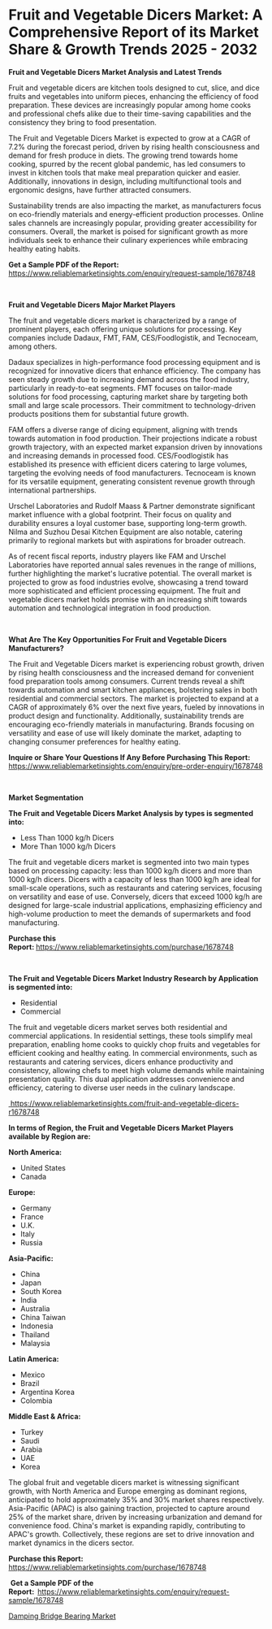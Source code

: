 <p><h1>Fruit and Vegetable Dicers Market: A Comprehensive Report of its Market Share & Growth Trends 2025 - 2032</h1></p><p><strong>Fruit and Vegetable Dicers Market Analysis and Latest Trends</strong></p>
<p><p>Fruit and vegetable dicers are kitchen tools designed to cut, slice, and dice fruits and vegetables into uniform pieces, enhancing the efficiency of food preparation. These devices are increasingly popular among home cooks and professional chefs alike due to their time-saving capabilities and the consistency they bring to food presentation.</p><p>The Fruit and Vegetable Dicers Market is expected to grow at a CAGR of 7.2% during the forecast period, driven by rising health consciousness and demand for fresh produce in diets. The growing trend towards home cooking, spurred by the recent global pandemic, has led consumers to invest in kitchen tools that make meal preparation quicker and easier. Additionally, innovations in design, including multifunctional tools and ergonomic designs, have further attracted consumers.</p><p>Sustainability trends are also impacting the market, as manufacturers focus on eco-friendly materials and energy-efficient production processes. Online sales channels are increasingly popular, providing greater accessibility for consumers. Overall, the market is poised for significant growth as more individuals seek to enhance their culinary experiences while embracing healthy eating habits.</p></p>
<p><strong>Get a Sample PDF of the Report:&nbsp;</strong> <a href="https://www.reliablemarketinsights.com/enquiry/request-sample/1678748?utm_campaign=3005&utm_medium=2&utm_source=Github&utm_content=ia&utm_term=24032025&utm_id=fruit-and-vegetable-dicers">https://www.reliablemarketinsights.com/enquiry/request-sample/1678748</a></p>
<p>&nbsp;</p>
<p><strong>Fruit and Vegetable Dicers Major Market Players</strong></p>
<p><p>The fruit and vegetable dicers market is characterized by a range of prominent players, each offering unique solutions for processing. Key companies include Dadaux, FMT, FAM, CES/Foodlogistik, and Tecnoceam, among others. </p><p>Dadaux specializes in high-performance food processing equipment and is recognized for innovative dicers that enhance efficiency. The company has seen steady growth due to increasing demand across the food industry, particularly in ready-to-eat segments. FMT focuses on tailor-made solutions for food processing, capturing market share by targeting both small and large scale processors. Their commitment to technology-driven products positions them for substantial future growth.</p><p>FAM offers a diverse range of dicing equipment, aligning with trends towards automation in food production. Their projections indicate a robust growth trajectory, with an expected market expansion driven by innovations and increasing demands in processed food. CES/Foodlogistik has established its presence with efficient dicers catering to large volumes, targeting the evolving needs of food manufacturers. Tecnoceam is known for its versatile equipment, generating consistent revenue growth through international partnerships.</p><p>Urschel Laboratories and Rudolf Maass & Partner demonstrate significant market influence with a global footprint. Their focus on quality and durability ensures a loyal customer base, supporting long-term growth. Nilma and Suzhou Desai Kitchen Equipment are also notable, catering primarily to regional markets but with aspirations for broader outreach.</p><p>As of recent fiscal reports, industry players like FAM and Urschel Laboratories have reported annual sales revenues in the range of millions, further highlighting the market's lucrative potential. The overall market is projected to grow as food industries evolve, showcasing a trend toward more sophisticated and efficient processing equipment. The fruit and vegetable dicers market holds promise with an increasing shift towards automation and technological integration in food production.</p></p>
<p>&nbsp;</p>
<p><strong>What Are The Key Opportunities For Fruit and Vegetable Dicers Manufacturers?</strong></p>
<p><p>The Fruit and Vegetable Dicers market is experiencing robust growth, driven by rising health consciousness and the increased demand for convenient food preparation tools among consumers. Current trends reveal a shift towards automation and smart kitchen appliances, bolstering sales in both residential and commercial sectors. The market is projected to expand at a CAGR of approximately 6% over the next five years, fueled by innovations in product design and functionality. Additionally, sustainability trends are encouraging eco-friendly materials in manufacturing. Brands focusing on versatility and ease of use will likely dominate the market, adapting to changing consumer preferences for healthy eating.</p></p>
<p><strong>Inquire or Share Your Questions If Any Before Purchasing This Report:</strong> <a href="https://www.reliablemarketinsights.com/enquiry/pre-order-enquiry/1678748?utm_campaign=3005&utm_medium=2&utm_source=Github&utm_content=ia&utm_term=24032025&utm_id=fruit-and-vegetable-dicers">https://www.reliablemarketinsights.com/enquiry/pre-order-enquiry/1678748</a></p>
<p>&nbsp;</p>
<p><strong>Market Segmentation</strong></p>
<p><strong>The Fruit and Vegetable Dicers Market Analysis by types is segmented into:</strong></p>
<p><ul><li>Less Than 1000 kg/h Dicers</li><li>More Than 1000 kg/h Dicers</li></ul></p>
<p><p>The fruit and vegetable dicers market is segmented into two main types based on processing capacity: less than 1000 kg/h dicers and more than 1000 kg/h dicers. Dicers with a capacity of less than 1000 kg/h are ideal for small-scale operations, such as restaurants and catering services, focusing on versatility and ease of use. Conversely, dicers that exceed 1000 kg/h are designed for large-scale industrial applications, emphasizing efficiency and high-volume production to meet the demands of supermarkets and food manufacturing.</p></p>
<p><strong>Purchase this Report:&nbsp;</strong><a href="https://www.reliablemarketinsights.com/purchase/1678748?utm_campaign=3005&utm_medium=2&utm_source=Github&utm_content=ia&utm_term=24032025&utm_id=fruit-and-vegetable-dicers">https://www.reliablemarketinsights.com/purchase/1678748</a></p>
<p>&nbsp;</p>
<p><strong>The Fruit and Vegetable Dicers Market Industry Research by Application is segmented into:</strong></p>
<p><ul><li>Residential</li><li>Commercial</li></ul></p>
<p><p>The fruit and vegetable dicers market serves both residential and commercial applications. In residential settings, these tools simplify meal preparation, enabling home cooks to quickly chop fruits and vegetables for efficient cooking and healthy eating. In commercial environments, such as restaurants and catering services, dicers enhance productivity and consistency, allowing chefs to meet high volume demands while maintaining presentation quality. This dual application addresses convenience and efficiency, catering to diverse user needs in the culinary landscape.</p></p>
<p><a href="https://www.reliablemarketinsights.com/fruit-and-vegetable-dicers-r1678748?utm_campaign=3005&utm_medium=2&utm_source=Github&utm_content=ia&utm_term=24032025&utm_id=fruit-and-vegetable-dicers">&nbsp;https://www.reliablemarketinsights.com/fruit-and-vegetable-dicers-r1678748</a></p>
<p><strong>In terms of Region, the Fruit and Vegetable Dicers Market Players available by Region are:</strong></p>
<p>
    <p> <strong> North America: </strong>
        <ul>
            <li>United States</li>
            <li>Canada</li>
        </ul>
        </p> 
    <p> <strong> Europe: </strong>
        <ul>
            <li>Germany</li>
            <li>France</li>
            <li>U.K.</li>
            <li>Italy</li>
            <li>Russia</li>
        </ul>
        </p> 
    <p> <strong> Asia-Pacific: </strong>
        <ul>
            <li>China</li>
            <li>Japan</li>
            <li>South Korea</li>
            <li>India</li>
            <li>Australia</li>
            <li>China Taiwan</li>
            <li>Indonesia</li>
            <li>Thailand</li>
            <li>Malaysia</li>
        </ul>
        </p> 
    <p> <strong> Latin America: </strong>
        <ul>
            <li>Mexico</li>
            <li>Brazil</li>
            <li>Argentina Korea</li>
            <li>Colombia</li>
        </ul>
        </p> 
    <p> <strong> Middle East & Africa: </strong>
        <ul>
            <li>Turkey</li>
            <li>Saudi</li>
            <li>Arabia</li>
            <li>UAE</li>
            <li>Korea</li>
        </ul>
    </p>
    </p>
<p><p>The global fruit and vegetable dicers market is witnessing significant growth, with North America and Europe emerging as dominant regions, anticipated to hold approximately 35% and 30% market shares respectively. Asia-Pacific (APAC) is also gaining traction, projected to capture around 25% of the market share, driven by increasing urbanization and demand for convenience food. China's market is expanding rapidly, contributing to APAC's growth. Collectively, these regions are set to drive innovation and market dynamics in the dicers sector.</p></p>
<p><strong>Purchase this Report: </strong><a href="https://www.reliablemarketinsights.com/purchase/1678748?utm_campaign=3005&utm_medium=2&utm_source=Github&utm_content=ia&utm_term=24032025&utm_id=fruit-and-vegetable-dicers">https://www.reliablemarketinsights.com/purchase/1678748</a></p>
<p>&nbsp;<strong>Get a Sample PDF of the Report:&nbsp;&nbsp;</strong><a href="https://www.reliablemarketinsights.com/enquiry/request-sample/1678748?utm_campaign=3005&utm_medium=2&utm_source=Github&utm_content=ia&utm_term=24032025&utm_id=fruit-and-vegetable-dicers">https://www.reliablemarketinsights.com/enquiry/request-sample/1678748</a></p>
<p><strong></strong></p>
<p><p><a href="https://github.com/deyniphytic/Market-Research-Report-List-1/blob/main/damping-bridge-bearing-market.md?utm_campaign=3005&utm_medium=2&utm_source=Github&utm_content=ia&utm_term=24032025&utm_id=fruit-and-vegetable-dicers">Damping Bridge Bearing Market</a></p></p>